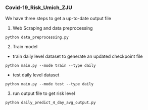 
 
 
 
 ### Covid-19_Risk_Umich_ZJU
 We have three steps to get a up-to-date output file

1. Web Scraping and data preprocessing

`python data_preprocessing.py`

2. Train model
- train daily level dataset to generate an updated checkpoint file

`python main.py --mode train --type daily`

- test daily level dataset

`python main.py --mode test --type daily`

3. run output file to get risk level

`python daily_predict_4_day_avg_output.py`

